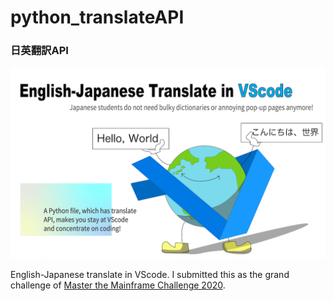 # python_translateAPI
### 日英翻訳API

![コンセプト画像](GrandChallenge.png)

English-Japanese translate in VScode. I submitted this as the grand challenge of [Master the Mainframe Challenge 2020](https://www.ibm.com/it-infrastructure/z/education/master-the-mainframe).
